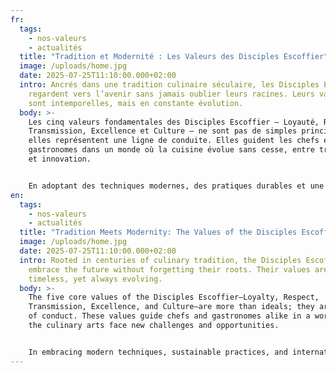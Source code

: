 ```yaml
---
fr:
  tags:
    - nos-valeurs
    - actualités
  title: "Tradition et Modernité : Les Valeurs des Disciples Escoffier"
  image: /uploads/home.jpg
  date: 2025-07-25T11:10:00.000+02:00
  intro: Ancrés dans une tradition culinaire séculaire, les Disciples Escoffier
    regardent vers l’avenir sans jamais oublier leurs racines. Leurs valeurs
    sont intemporelles, mais en constante évolution.
  body: >-
    Les cinq valeurs fondamentales des Disciples Escoffier — Loyauté, Respect,
    Transmission, Excellence et Culture — ne sont pas de simples principes :
    elles représentent une ligne de conduite. Elles guident les chefs et les
    gastronomes dans un monde où la cuisine évolue sans cesse, entre tradition
    et innovation.


    En adoptant des techniques modernes, des pratiques durables et une ouverture aux collaborations internationales, les Disciples prouvent qu’honorer le passé ne signifie pas refuser le changement. Par leurs actions concrètes, qu’elles soient pédagogiques ou caritatives, ils montrent que la gastronomie peut être un vecteur de progrès et de lien social.
en:
  tags:
    - nos-valeurs
    - actualités
  title: "Tradition Meets Modernity: The Values of the Disciples Escoffier"
  image: /uploads/home.jpg
  date: 2025-07-25T11:10:00.000+02:00
  intro: Rooted in centuries of culinary tradition, the Disciples Escoffier
    embrace the future without forgetting their roots. Their values are
    timeless, yet always evolving.
  body: >-
    The five core values of the Disciples Escoffier—Loyalty, Respect,
    Transmission, Excellence, and Culture—are more than ideals; they are a code
    of conduct. These values guide chefs and gastronomes alike in a world where
    the culinary arts face new challenges and opportunities.


    In embracing modern techniques, sustainable practices, and international collaborations, the Disciples are proving that honoring the past doesn’t mean resisting change. Their actions, whether in education or charity events, reinforce the idea that gastronomy can be a force for good.
---
```

